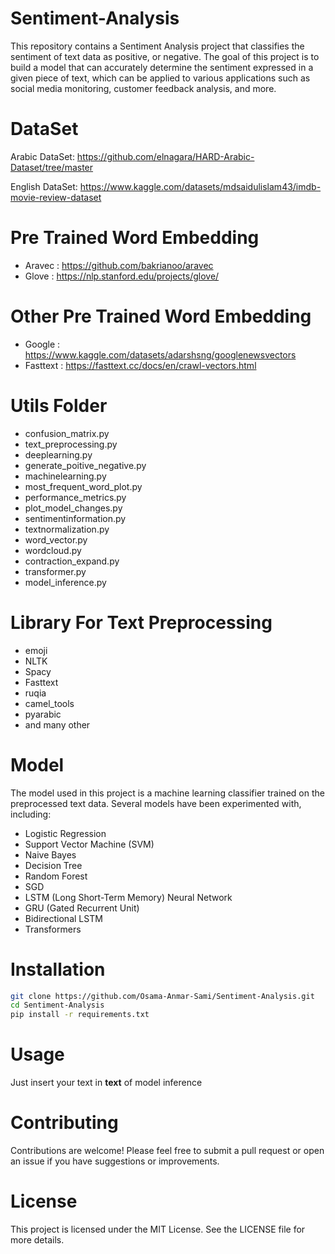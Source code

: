 # Sentiment-Analysis
This repository contains a Sentiment Analysis project that classifies the sentiment of text data as positive, or negative. The goal of this project is to build a model that can accurately determine the sentiment expressed in a given piece of text, which can be applied to various applications such as social media monitoring, customer feedback analysis, and more.

# DataSet
Arabic DataSet: https://github.com/elnagara/HARD-Arabic-Dataset/tree/master

English DataSet: https://www.kaggle.com/datasets/mdsaidulislam43/imdb-movie-review-dataset

# Pre Trained Word Embedding
* Aravec : https://github.com/bakrianoo/aravec
* Glove : https://nlp.stanford.edu/projects/glove/


# Other Pre Trained Word Embedding
* Google : https://www.kaggle.com/datasets/adarshsng/googlenewsvectors
* Fasttext : https://fasttext.cc/docs/en/crawl-vectors.html



# Utils Folder
* confusion_matrix.py
* text_preprocessing.py
* deeplearning.py
* generate_poitive_negative.py
* machinelearning.py
* most_frequent_word_plot.py
* performance_metrics.py
* plot_model_changes.py
* sentimentinformation.py
* textnormalization.py
* word_vector.py
* wordcloud.py
* contraction_expand.py
* transformer.py
* model_inference.py

# Library For Text Preprocessing
* emoji 
* NLTK
* Spacy
* Fasttext
* ruqia
* camel_tools
* pyarabic
* and many other 


# Model
The model used in this project is a machine learning classifier trained on the preprocessed text data. Several models have been experimented with, including:

* Logistic Regression
* Support Vector Machine (SVM)
* Naive Bayes
* Decision Tree
* Random Forest
* SGD
* LSTM (Long Short-Term Memory) Neural Network
* GRU (Gated Recurrent Unit)
* Bidirectional LSTM
* Transformers

#  Installation
```bash
git clone https://github.com/Osama-Anmar-Sami/Sentiment-Analysis.git
cd Sentiment-Analysis
pip install -r requirements.txt
```
#  Usage
Just insert your text in **text** of model inference

#  Contributing
Contributions are welcome! Please feel free to submit a pull request or open an issue if you have suggestions or improvements.

# License
This project is licensed under the MIT License. See the LICENSE file for more details.
